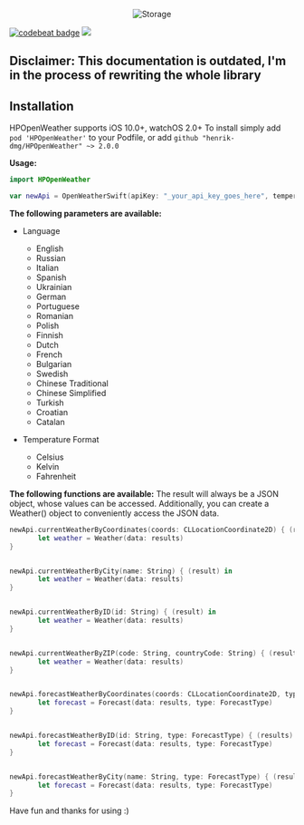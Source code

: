 <p align="center">
    <img src="https://imgur.com/download/GktsEf5" alt="Storage" />
</p>
<a href="https://codebeat.co/projects/github-com-henrik-dmg-hpopenweather-master"><img alt="codebeat badge" src="https://codebeat.co/badges/369155e1-b902-4b3c-a44a-59257e5649f8" /></a>
<a href="https://img.shields.io/badge/Swift-5.0-orange"><img src="https://img.shields.io/badge/Swift-5.0-orange.svg"/></a>

## Disclaimer: This documentation is outdated, I'm in the process of rewriting the whole library

## Installation
HPOpenWeather supports iOS 10.0+, watchOS 2.0+
To install simply add `pod 'HPOpenWeather'` to your Podfile, or add `github "henrik-dmg/HPOpenWeather" ~> 2.0.0`

**Usage:**

```swift
import HPOpenWeather

var newApi = OpenWeatherSwift(apiKey: "_your_api_key_goes_here", temperatureFormat: .Celsius)
```

**The following parameters are available:**
- Language
  - English
  - Russian
  - Italian
  - Spanish
  - Ukrainian
  - German
  - Portuguese
  - Romanian
  - Polish
  - Finnish
  - Dutch
  - French
  - Bulgarian
  - Swedish
  - Chinese Traditional
  - Chinese Simplified
  - Turkish
  - Croatian
  - Catalan
  
- Temperature Format
  - Celsius
  - Kelvin
  - Fahrenheit
  
  

**The following functions are available:**
The result will always be a JSON object, whose values can be accessed. Additionally, you can create a Weather() object to conveniently access the JSON data.

```swift
newApi.currentWeatherByCoordinates(coords: CLLocationCoordinate2D) { (results) in
       let weather = Weather(data: results)
}


newApi.currentWeatherByCity(name: String) { (result) in
       let weather = Weather(data: results)
}


newApi.currentWeatherByID(id: String) { (result) in
       let weather = Weather(data: results)
}


newApi.currentWeatherByZIP(code: String, countryCode: String) { (result) in
       let weather = Weather(data: results)
}


newApi.forecastWeatherByCoordinates(coords: CLLocationCoordinate2D, type: ForecastType) { (results) in
       let forecast = Forecast(data: results, type: ForecastType)
}


newApi.forecastWeatherByID(id: String, type: ForecastType) { (results) in
       let forecast = Forecast(data: results, type: ForecastType)
}


newApi.forecastWeatherByCity(name: String, type: ForecastType) { (results) in
       let forecast = Forecast(data: results, type: ForecastType)
}
```

Have fun and thanks for using :)
